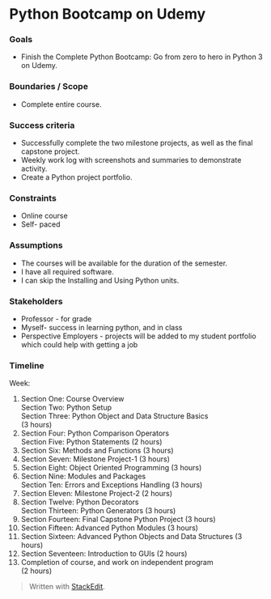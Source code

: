 # Python Bootcamp on Udemy
<h3 id="goals">Goals</h3>
<ul>
<li>Finish the Complete Python Bootcamp: Go from zero to hero in Python 3 on Udemy.</li>
</ul>
<h3 id="boundaries--scope">Boundaries / Scope</h3>
<ul>
<li>Complete entire course.</li>
</ul>
<h3 id="success-criteria">Success criteria</h3>
<ul>
<li>Successfully complete the two milestone projects, as well as the final capstone project.</li>
<li>Weekly work log with screenshots and summaries to demonstrate activity.</li>
<li>Create a Python project portfolio.</li>
</ul>
<h3 id="constraints">Constraints</h3>
<ul>
<li>Online course</li>
<li>Self- paced</li>
</ul>
<h3 id="assumptions">Assumptions</h3>
<ul>
<li>The courses will be available for the duration of the semester.</li>
<li>I have all required software.</li>
<li>I can skip the Installing and Using Python units.</li>
</ul>
<h3 id="stakeholders">Stakeholders</h3>
<ul>
<li>Professor - for grade</li>
<li>Myself- success in learning python, and in class</li>
<li>Perspective Employers - projects will be added to my student portfolio which could help with getting a job</li>
</ul>
<h3 id="timeline">Timeline</h3>
<p>Week:</p>
<ol>
<li>Section One: Course Overview<br>
Section Two: Python Setup<br>
Section Three: Python Object and Data Structure Basics<br>
(3 hours)</li>
<li>Section Four: Python Comparison Operators<br>
Section Five: Python Statements (2 hours)</li>
<li>Section Six: Methods and Functions (3 hours)</li>
<li>Section Seven: Milestone Project-1 (3 hours)</li>
<li>Section Eight: Object Oriented Programming (3 hours)</li>
<li>Section Nine: Modules and Packages<br>
Section Ten: Errors and Exceptions Handling (3 hours)</li>
<li>Section Eleven: Milestone Project-2 (2 hours)</li>
<li>Section Twelve: Python Decorators<br>
Section Thirteen: Python Generators (3 hours)</li>
<li>Section Fourteen: Final Capstone Python Project (3 hours)</li>
<li>Section Fifteen: Advanced Python Modules (3 hours)</li>
<li>Section Sixteen: Advanced Python Objects and Data Structures (3 hours)</li>
<li>Section  Seventeen: Introduction to GUIs (2 hours)</li>
<li>Completion of course, and work on independent program<br>
(2 hours)</li>
</ol>
<blockquote>
<p>Written with <a href="https://stackedit.io/">StackEdit</a>.</p>
</blockquote>
